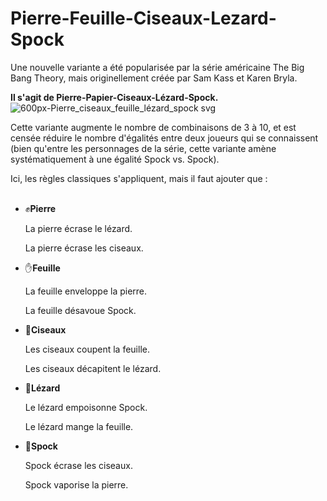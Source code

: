 # Pierre-Feuille-Ciseaux-Lezard-Spock

<p>
Une nouvelle variante a été popularisée par la série américaine The Big Bang Theory, mais originellement créée par Sam Kass et Karen Bryla.<br>

**Il s'agit de Pierre-Papier-Ciseaux-Lézard-Spock.**<br>
![600px-Pierre_ciseaux_feuille_lézard_spock svg](https://user-images.githubusercontent.com/77576674/149099066-0d107ab3-8fff-4da1-8fb3-eae77682b8b3.png)

Cette variante augmente le nombre de combinaisons de 3 à 10, et est censée réduire le nombre d'égalités entre deux joueurs qui se connaissent <br>
(bien qu'entre les personnages de la série, cette variante amène systématiquement à une égalité Spock vs. Spock).<br>
</p>
Ici, les règles classiques s'appliquent, mais il faut ajouter que :<br><br>


- ✊**Pierre**<br>
  <p>La pierre écrase le lézard.</p>
  <p>La pierre écrase les ciseaux.</p>
- ✋**Feuille**<br>
  <p>La feuille enveloppe la pierre.</p>
  <p>La feuille désavoue Spock.</p>
- 🤞**Ciseaux**<br>
  <p>Les ciseaux coupent la feuille.</p>
  <p>Les ciseaux décapitent le lézard.</p>
- 🤏**Lézard**<br>
  <p>Le lézard empoisonne Spock.</p>
  <p>Le lézard mange la feuille.</p>
- 🖖**Spock**<br>
  <p>Spock écrase les ciseaux.</p>
  <p>Spock vaporise la pierre.</p>
